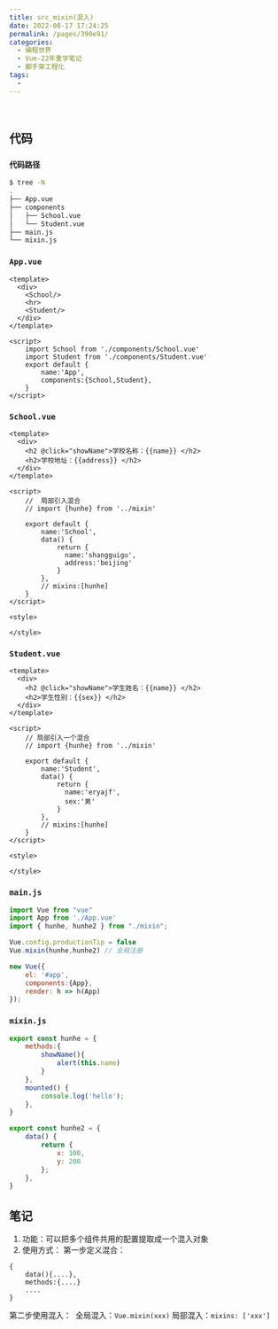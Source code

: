 ```yaml
---
title: src_mixin(混入)
date: 2022-08-17 17:24:25
permalink: /pages/390e91/
categories:
  - 编程世界
  - Vue-22年重学笔记
  - 脚手架工程化
tags:
  -
---
```


<br><ArticleTopAd></ArticleTopAd>


## 代码

### ` 代码路径 `

```sh
$ tree -N
.
├── App.vue
├── components
│   ├── School.vue
│   └── Student.vue
├── main.js
└── mixin.js
```

### `App.vue`

```vue
<template>
  <div>
    <School/>
    <hr>
    <Student/>
  </div>
</template>

<script>
    import School from './components/School.vue'
    import Student from './components/Student.vue'
    export default {
        name:'App',
        components:{School,Student},
    }
</script>
```

### `School.vue`

```vue
<template>
  <div>
    <h2 @click="showName">学校名称：{{name}} </h2>
    <h2>学校地址：{{address}} </h2>
  </div>
</template>

<script>
    //  局部引入混合
    // import {hunhe} from '../mixin'

    export default {
        name:'School',
        data() {
            return {
              name:'shangguigu',
              address:'beijing'
            }
        },
        // mixins:[hunhe]
    }
</script>

<style>

</style>
```

### `Student.vue`

```vue
<template>
  <div>
    <h2 @click="showName">学生姓名：{{name}} </h2>
    <h2>学生性别：{{sex}} </h2>
  </div>
</template>

<script>
    // 局部引入一个混合
    // import {hunhe} from '../mixin'

    export default {
        name:'Student',
        data() {
            return {
              name:'eryajf',
              sex:'男'
            }
        },
        // mixins:[hunhe]
    }
</script>

<style>

</style>
```

### `main.js`

```js
import Vue from "vue"
import App from './App.vue'
import { hunhe, hunhe2 } from "./mixin";

Vue.config.productionTip = false
Vue.mixin(hunhe,hunhe2) // 全局注册

new Vue({
    el: '#app',
    components:{App},
    render: h => h(App)
});
```

### `mixin.js`

```js
export const hunhe = {
    methods:{
        showName(){
            alert(this.name)
        }
    },
    mounted() {
        console.log('hello');
    },
}

export const hunhe2 = {
    data() {
        return {
            x: 100,
            y: 200
        };
    },
}
```

## 笔记

1.  功能：可以把多个组件共用的配置提取成一个混入对象
2.  使用方式：
   第一步定义混合：
   ```
   {
       data(){....},
       methods:{....}
       ....
   }
   ```
   第二步使用混入：
   ​    全局混入：`Vue.mixin(xxx)`
   ​    局部混入：`mixins: ['xxx']`


<br><ArticleTopAd></ArticleTopAd>
